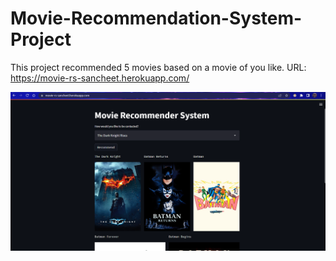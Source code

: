 # Movie-Recommendation-System-Project
This project  recommended 5 movies based on a movie of you like.
URL: https://movie-rs-sancheet.herokuapp.com/

![Screenshot of website](https://github.com/sancheet48/Movie-Recommendation-System-Project/blob/main/Sancheet%20app.png?raw=true)
